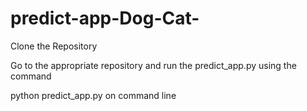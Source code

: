 # predict-app-Dog-Cat-

Clone the Repository

Go to the appropriate repository and run the predict_app.py
using the command

python predict_app.py on command line
